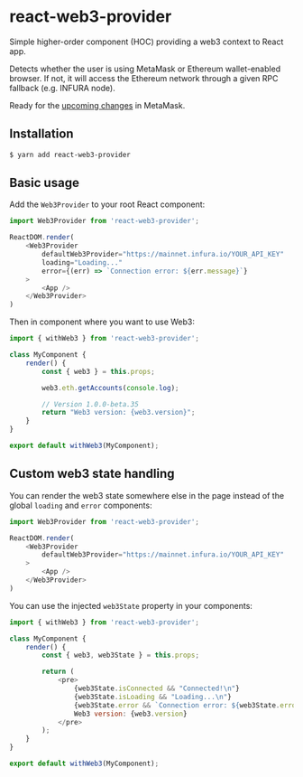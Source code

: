 # react-web3-provider
Simple higher-order component (HOC) providing a web3 context to React app.

Detects whether the user is using MetaMask or Ethereum wallet-enabled browser. If not, it will access the Ethereum network through a given RPC fallback (e.g. INFURA node).

Ready for the [upcoming changes](https://medium.com/metamask/https-medium-com-metamask-breaking-change-injecting-web3-7722797916a8) in MetaMask.

## Installation

```sh
$ yarn add react-web3-provider
```

## Basic usage

Add the `Web3Provider` to your root React component:
```js
import Web3Provider from 'react-web3-provider';

ReactDOM.render(
	<Web3Provider
		defaultWeb3Provider="https://mainnet.infura.io/YOUR_API_KEY"
		loading="Loading..."
		error={(err) => `Connection error: ${err.message}`}
	>
		<App />
	</Web3Provider>
)
```


Then in component where you want to use Web3:
```js
import { withWeb3 } from 'react-web3-provider';

class MyComponent {
	render() {
		const { web3 } = this.props;

		web3.eth.getAccounts(console.log);

		// Version 1.0.0-beta.35
		return "Web3 version: {web3.version}";
	}
}

export default withWeb3(MyComponent);
```

## Custom web3 state handling

You can render the web3 state somewhere else in the page instead of the global `loading` and `error` components:
```js
import Web3Provider from 'react-web3-provider';

ReactDOM.render(
	<Web3Provider
		defaultWeb3Provider="https://mainnet.infura.io/YOUR_API_KEY"
	>
		<App />
	</Web3Provider>
)
```


You can use the injected `web3State` property in your components:
```js
import { withWeb3 } from 'react-web3-provider';

class MyComponent {
	render() {
		const { web3, web3State } = this.props;

		return (
			<pre>
				{web3State.isConnected && "Connected!\n"}
				{web3State.isLoading && "Loading...\n"}
				{web3State.error && `Connection error: ${web3State.error.message}\n`}
				Web3 version: {web3.version}
			</pre>
		);
	}
}

export default withWeb3(MyComponent);
```
